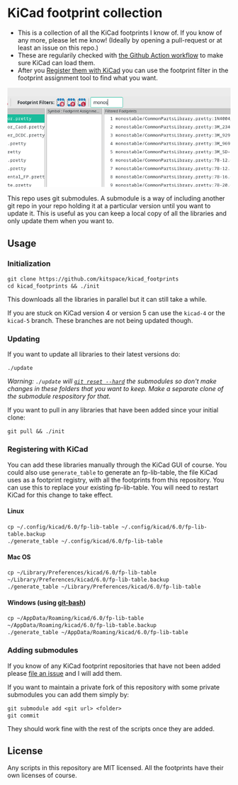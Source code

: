 # KiCad footprint collection

- This is a collection of all the KiCad footprints I know of. If you know of any more, please let me know! (Ideally by opening a pull-request or at least an issue on this repo.)
- These are regularily checked with [the Github Action workflow](.github/workflows/load_into_kicad.yml) to make sure KiCad can load them.
- After you [Register them with KiCad](#registering-with-kicad) you can use the footprint filter in the footprint assignment tool to find what you want.

![](screenshot.png)

This repo uses git submodules.
A submodule is a way of including another git repo in your repo holding it at a particular version until you want to update it.
This is useful as you can keep a local copy of all the libraries and only update them when you want to.

## Usage

### Initialization


    git clone https://github.com/kitspace/kicad_footprints
    cd kicad_footprints && ./init

This downloads all the libraries in parallel but it can still take a while.

If you are stuck on KiCad version 4 or version 5 can use the `kicad-4` or the `kicad-5` branch. These branches are not being updated though.

### Updating

If you want to update all libraries to their latest versions do:

    ./update

_Warning: `./update` will [`git reset --hard`](http://manpages.ubuntu.com/manpages/xenial/en/man1/git-reset.1.html) the submodules so don't make changes in these folders that you want to keep. Make a separate clone of the submodule respository for that._

If you want to pull in any libraries that have been added since your initial clone:

    git pull && ./init

### Registering with KiCad

You can add these libraries manually through the KiCad GUI of course.
You could also use `generate_table` to generate an fp-lib-table, the file KiCad uses as a footprint registry, with all the footprints from this repository.
You can use this to replace your existing fp-lib-table.
You will need to restart KiCad for this change to take effect.

#### Linux

    cp ~/.config/kicad/6.0/fp-lib-table ~/.config/kicad/6.0/fp-lib-table.backup
    ./generate_table ~/.config/kicad/6.0/fp-lib-table

#### Mac OS

    cp ~/Library/Preferences/kicad/6.0/fp-lib-table ~/Library/Preferences/kicad/6.0/fp-lib-table.backup
    ./generate_table ~/Library/Preferences/kicad/6.0/fp-lib-table

#### Windows (using [git-bash](https://git-scm.com/download))

    cp ~/AppData/Roaming/kicad/6.0/fp-lib-table ~/AppData/Roaming/kicad/6.0/fp-lib-table.backup
    ./generate_table ~/AppData/Roaming/kicad/6.0/fp-lib-table

### Adding submodules

If you know of any KiCad footprint repositories that have not been added please [file an issue](https://github.com/kitspace/kicad_footprints/issues) and I will add them.

If you want to maintain a private fork of this repository with some private submodules you can add them simply by:

```
git submodule add <git url> <folder>
git commit
```

They should work fine with the rest of the scripts once they are added.

## License

Any scripts in this repository are MIT licensed. All the footprints have their own licenses of course.
